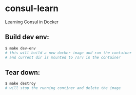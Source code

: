 # consul-learn
Learning Consul in Docker

## Build dev env:
```bash
$ make dev-env
# this will build a new docker image and run the container
# and current dir is mounted to /srv in the container
```
## Tear down:
```bash
$ make destroy
# will stop the running continer and delete the image
```
